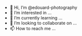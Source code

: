 - 👋 Hi, I’m @edouard-photography
- 👀 I’m interested in ...
- 🌱 I’m currently learning ...
- 💞️ I’m looking to collaborate on ...
- 📫 How to reach me ...
